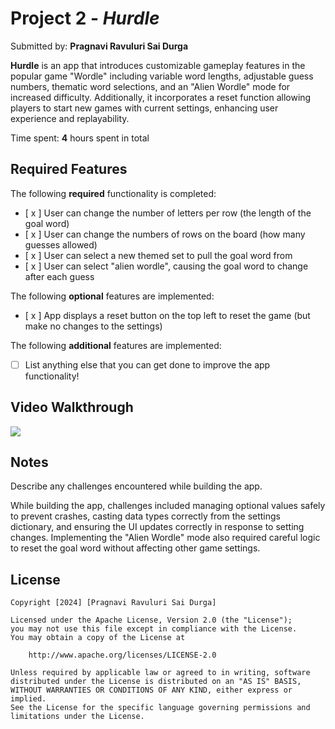 # Project 2 - *Hurdle*

Submitted by: **Pragnavi Ravuluri Sai Durga**

**Hurdle** is an app that introduces customizable gameplay features in the popular game "Wordle" including variable word lengths, adjustable guess numbers, thematic word selections, and an "Alien Wordle" mode for increased difficulty. Additionally, it incorporates a reset function allowing players to start new games with current settings, enhancing user experience and replayability.

Time spent: **4** hours spent in total

## Required Features

The following **required** functionality is completed:

- [ x ] User can change the number of letters per row (the length of the goal word)
- [ x ] User can change the numbers of rows on the board (how many guesses allowed)
- [ x ] User can select a new themed set to pull the goal word from
- [ x ] User can select "alien wordle", causing the goal word to change after each guess


The following **optional** features are implemented:

- [ x ] App displays a reset button on the top left to reset the game (but make no changes to the settings)

The following **additional** features are implemented:

- [ ] List anything else that you can get done to improve the app functionality!

## Video Walkthrough

 <div>
    <a href="https://www.loom.com/share/15ff04b388b64becaecf433e90a0d6ed">
    </a>
    <a href="https://www.loom.com/share/15ff04b388b64becaecf433e90a0d6ed">
      <img style="max-width:300px;" src="https://cdn.loom.com/sessions/thumbnails/15ff04b388b64becaecf433e90a0d6ed-with-play.gif">
    </a>
  </div>

## Notes

Describe any challenges encountered while building the app.

While building the app, challenges included managing optional values safely to prevent crashes, casting data types correctly from the settings dictionary, and ensuring the UI updates correctly in response to setting changes. Implementing the "Alien Wordle" mode also required careful logic to reset the goal word without affecting other game settings.

## License

    Copyright [2024] [Pragnavi Ravuluri Sai Durga]

    Licensed under the Apache License, Version 2.0 (the "License");
    you may not use this file except in compliance with the License.
    You may obtain a copy of the License at

        http://www.apache.org/licenses/LICENSE-2.0

    Unless required by applicable law or agreed to in writing, software
    distributed under the License is distributed on an "AS IS" BASIS,
    WITHOUT WARRANTIES OR CONDITIONS OF ANY KIND, either express or implied.
    See the License for the specific language governing permissions and
    limitations under the License.
